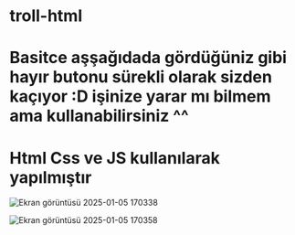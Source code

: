 # troll-html

# Basitce aşşağıdada gördüğüniz gibi hayır butonu sürekli olarak sizden kaçıyor :D işinize yarar mı bilmem ama kullanabilirsiniz ^^ 
# Html Css ve JS kullanılarak yapılmıştır  

![Ekran görüntüsü 2025-01-05 170338](https://github.com/user-attachments/assets/649d3041-03d6-45c5-ae51-b9c9a667cb18)


![Ekran görüntüsü 2025-01-05 170358](https://github.com/user-attachments/assets/829ffc3e-f8f2-49b6-bd2a-743c440a3666)
